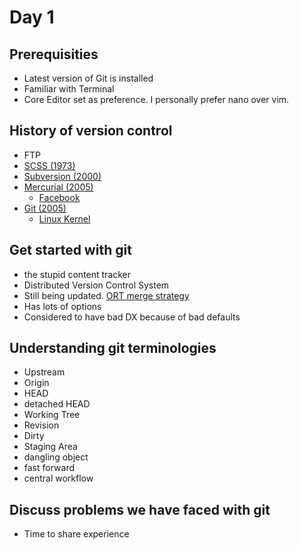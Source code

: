 # Day 1

## Prerequisities

- Latest version of Git is installed
- Familiar with Terminal
- Core Editor set as preference. I personally prefer nano over vim.

## History of version control

- FTP
- [SCSS (1973)](https://en.wikipedia.org/wiki/Source_Code_Control_System)
- [Subversion (2000)](https://en.wikipedia.org/wiki/Apache_Subversion)
- [Mercurial (2005)](https://en.wikipedia.org/wiki/Mercurial)
    - [Facebook](https://engineering.fb.com/2014/01/07/core-data/scaling-mercurial-at-facebook/) 
- [Git (2005)](https://github.com/git/git)
    - [Linux Kernel](https://github.com/torvalds/linux)

## Get started with git

- the stupid content tracker
- Distributed Version Control System
- Still being updated. [ORT merge strategy](https://github.blog/2021-08-16-highlights-from-git-2-33/)
- Has lots of options
- Considered to have bad DX because of bad defaults

## Understanding git terminologies

- Upstream
- Origin
- HEAD
- detached HEAD
- Working Tree
- Revision
- Dirty
- Staging Area
- dangling object
- fast forward
- central workflow

## Discuss problems we have faced with git

- Time to share experience
